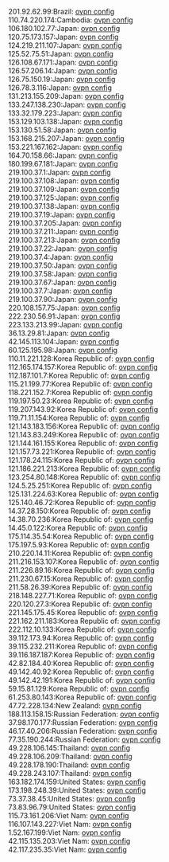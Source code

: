 201.92.62.99:Brazil: [ovpn config](vpn/201_92_62_99.ovpn)  
110.74.220.174:Cambodia: [ovpn config](vpn/110_74_220_174.ovpn)  
106.180.102.77:Japan: [ovpn config](vpn/106_180_102_77.ovpn)  
120.75.173.157:Japan: [ovpn config](vpn/120_75_173_157.ovpn)  
124.219.211.107:Japan: [ovpn config](vpn/124_219_211_107.ovpn)  
125.52.75.51:Japan: [ovpn config](vpn/125_52_75_51.ovpn)  
126.108.67.171:Japan: [ovpn config](vpn/126_108_67_171.ovpn)  
126.57.206.14:Japan: [ovpn config](vpn/126_57_206_14.ovpn)  
126.75.150.19:Japan: [ovpn config](vpn/126_75_150_19.ovpn)  
126.78.3.116:Japan: [ovpn config](vpn/126_78_3_116.ovpn)  
131.213.155.209:Japan: [ovpn config](vpn/131_213_155_209.ovpn)  
133.247.138.230:Japan: [ovpn config](vpn/133_247_138_230.ovpn)  
133.32.179.223:Japan: [ovpn config](vpn/133_32_179_223.ovpn)  
153.129.103.138:Japan: [ovpn config](vpn/153_129_103_138.ovpn)  
153.130.51.58:Japan: [ovpn config](vpn/153_130_51_58.ovpn)  
153.168.215.207:Japan: [ovpn config](vpn/153_168_215_207.ovpn)  
153.221.167.162:Japan: [ovpn config](vpn/153_221_167_162.ovpn)  
164.70.158.66:Japan: [ovpn config](vpn/164_70_158_66.ovpn)  
180.199.67.181:Japan: [ovpn config](vpn/180_199_67_181.ovpn)  
219.100.37.1:Japan: [ovpn config](vpn/219_100_37_1.ovpn)  
219.100.37.108:Japan: [ovpn config](vpn/219_100_37_108.ovpn)  
219.100.37.109:Japan: [ovpn config](vpn/219_100_37_109.ovpn)  
219.100.37.125:Japan: [ovpn config](vpn/219_100_37_125.ovpn)  
219.100.37.138:Japan: [ovpn config](vpn/219_100_37_138.ovpn)  
219.100.37.19:Japan: [ovpn config](vpn/219_100_37_19.ovpn)  
219.100.37.205:Japan: [ovpn config](vpn/219_100_37_205.ovpn)  
219.100.37.211:Japan: [ovpn config](vpn/219_100_37_211.ovpn)  
219.100.37.213:Japan: [ovpn config](vpn/219_100_37_213.ovpn)  
219.100.37.22:Japan: [ovpn config](vpn/219_100_37_22.ovpn)  
219.100.37.4:Japan: [ovpn config](vpn/219_100_37_4.ovpn)  
219.100.37.50:Japan: [ovpn config](vpn/219_100_37_50.ovpn)  
219.100.37.58:Japan: [ovpn config](vpn/219_100_37_58.ovpn)  
219.100.37.67:Japan: [ovpn config](vpn/219_100_37_67.ovpn)  
219.100.37.7:Japan: [ovpn config](vpn/219_100_37_7.ovpn)  
219.100.37.90:Japan: [ovpn config](vpn/219_100_37_90.ovpn)  
220.108.157.75:Japan: [ovpn config](vpn/220_108_157_75.ovpn)  
222.230.56.91:Japan: [ovpn config](vpn/222_230_56_91.ovpn)  
223.133.213.99:Japan: [ovpn config](vpn/223_133_213_99.ovpn)  
36.13.29.81:Japan: [ovpn config](vpn/36_13_29_81.ovpn)  
42.145.113.104:Japan: [ovpn config](vpn/42_145_113_104.ovpn)  
60.125.195.98:Japan: [ovpn config](vpn/60_125_195_98.ovpn)  
110.11.221.128:Korea Republic of: [ovpn config](vpn/110_11_221_128.ovpn)  
112.165.174.157:Korea Republic of: [ovpn config](vpn/112_165_174_157.ovpn)  
112.187.101.7:Korea Republic of: [ovpn config](vpn/112_187_101_7.ovpn)  
115.21.199.77:Korea Republic of: [ovpn config](vpn/115_21_199_77.ovpn)  
118.221.152.7:Korea Republic of: [ovpn config](vpn/118_221_152_7.ovpn)  
119.197.50.23:Korea Republic of: [ovpn config](vpn/119_197_50_23.ovpn)  
119.207.143.92:Korea Republic of: [ovpn config](vpn/119_207_143_92.ovpn)  
119.71.11.154:Korea Republic of: [ovpn config](vpn/119_71_11_154.ovpn)  
121.143.183.156:Korea Republic of: [ovpn config](vpn/121_143_183_156.ovpn)  
121.143.83.249:Korea Republic of: [ovpn config](vpn/121_143_83_249.ovpn)  
121.144.161.155:Korea Republic of: [ovpn config](vpn/121_144_161_155.ovpn)  
121.157.73.221:Korea Republic of: [ovpn config](vpn/121_157_73_221.ovpn)  
121.178.24.115:Korea Republic of: [ovpn config](vpn/121_178_24_115.ovpn)  
121.186.221.213:Korea Republic of: [ovpn config](vpn/121_186_221_213.ovpn)  
123.254.80.148:Korea Republic of: [ovpn config](vpn/123_254_80_148.ovpn)  
124.5.25.251:Korea Republic of: [ovpn config](vpn/124_5_25_251.ovpn)  
125.131.224.63:Korea Republic of: [ovpn config](vpn/125_131_224_63.ovpn)  
125.140.46.72:Korea Republic of: [ovpn config](vpn/125_140_46_72.ovpn)  
14.37.28.150:Korea Republic of: [ovpn config](vpn/14_37_28_150.ovpn)  
14.38.70.236:Korea Republic of: [ovpn config](vpn/14_38_70_236.ovpn)  
14.45.0.122:Korea Republic of: [ovpn config](vpn/14_45_0_122.ovpn)  
175.114.35.54:Korea Republic of: [ovpn config](vpn/175_114_35_54.ovpn)  
175.197.5.93:Korea Republic of: [ovpn config](vpn/175_197_5_93.ovpn)  
210.220.14.11:Korea Republic of: [ovpn config](vpn/210_220_14_11.ovpn)  
211.216.153.107:Korea Republic of: [ovpn config](vpn/211_216_153_107.ovpn)  
211.226.89.16:Korea Republic of: [ovpn config](vpn/211_226_89_16.ovpn)  
211.230.67.15:Korea Republic of: [ovpn config](vpn/211_230_67_15.ovpn)  
211.58.26.39:Korea Republic of: [ovpn config](vpn/211_58_26_39.ovpn)  
218.148.227.71:Korea Republic of: [ovpn config](vpn/218_148_227_71.ovpn)  
220.120.27.3:Korea Republic of: [ovpn config](vpn/220_120_27_3.ovpn)  
221.145.175.45:Korea Republic of: [ovpn config](vpn/221_145_175_45.ovpn)  
221.162.211.183:Korea Republic of: [ovpn config](vpn/221_162_211_183.ovpn)  
222.112.10.133:Korea Republic of: [ovpn config](vpn/222_112_10_133.ovpn)  
39.112.173.94:Korea Republic of: [ovpn config](vpn/39_112_173_94.ovpn)  
39.115.232.211:Korea Republic of: [ovpn config](vpn/39_115_232_211.ovpn)  
39.116.187.187:Korea Republic of: [ovpn config](vpn/39_116_187_187.ovpn)  
42.82.184.40:Korea Republic of: [ovpn config](vpn/42_82_184_40.ovpn)  
49.142.40.92:Korea Republic of: [ovpn config](vpn/49_142_40_92.ovpn)  
49.142.42.191:Korea Republic of: [ovpn config](vpn/49_142_42_191.ovpn)  
59.15.81.129:Korea Republic of: [ovpn config](vpn/59_15_81_129.ovpn)  
61.253.80.143:Korea Republic of: [ovpn config](vpn/61_253_80_143.ovpn)  
47.72.228.134:New Zealand: [ovpn config](vpn/47_72_228_134.ovpn)  
188.113.158.15:Russian Federation: [ovpn config](vpn/188_113_158_15.ovpn)  
37.98.170.177:Russian Federation: [ovpn config](vpn/37_98_170_177.ovpn)  
46.17.40.206:Russian Federation: [ovpn config](vpn/46_17_40_206.ovpn)  
77.35.190.244:Russian Federation: [ovpn config](vpn/77_35_190_244.ovpn)  
49.228.106.145:Thailand: [ovpn config](vpn/49_228_106_145.ovpn)  
49.228.106.209:Thailand: [ovpn config](vpn/49_228_106_209.ovpn)  
49.228.178.190:Thailand: [ovpn config](vpn/49_228_178_190.ovpn)  
49.228.243.107:Thailand: [ovpn config](vpn/49_228_243_107.ovpn)  
163.182.174.159:United States: [ovpn config](vpn/163_182_174_159.ovpn)  
173.198.248.39:United States: [ovpn config](vpn/173_198_248_39.ovpn)  
73.37.38.45:United States: [ovpn config](vpn/73_37_38_45.ovpn)  
73.83.96.79:United States: [ovpn config](vpn/73_83_96_79.ovpn)  
115.73.161.206:Viet Nam: [ovpn config](vpn/115_73_161_206.ovpn)  
116.107.143.227:Viet Nam: [ovpn config](vpn/116_107_143_227.ovpn)  
1.52.167.199:Viet Nam: [ovpn config](vpn/1_52_167_199.ovpn)  
42.115.135.203:Viet Nam: [ovpn config](vpn/42_115_135_203.ovpn)  
42.117.235.35:Viet Nam: [ovpn config](vpn/42_117_235_35.ovpn)  
